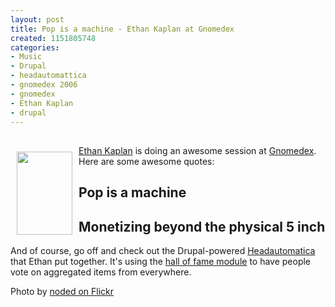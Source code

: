 ```yaml
--- 
layout: post
title: Pop is a machine - Ethan Kaplan at Gnomedex
created: 1151805748
categories: 
- Music
- Drupal
- headautomattica
- gnomedex 2006
- gnomedex
- Ethan Kaplan
- drupal
---
```

<h2><a href="http://www.flickr.com/photos/jrnoded/179338395/"><img src="http://static.flickr.com/64/179338395_9568240121_m.jpg" border="0" alt="" hspace="10" vspace="10" width="89" height="133" align="left" /></a></h2><p><a href="http://blackrimglasses.com/">Ethan Kaplan</a> is doing an awesome session at <a href="http://www.gnomedex.com">Gnomedex</a>. Here are some awesome quotes:</p>  <h2>Pop is a machine</h2>  <h2>Monetizing beyond the physical 5 inch</h2>  <p>And of course, go off and check out the Drupal-powered <a href="http://www.headautomatica.com">Headautomatica</a> that Ethan put together. It&#39;s using the <a href="http://drupal.org/node/19571">hall of fame module</a> to have people vote on aggregated items from everywhere.</p><p>Photo by <a href="http://www.flickr.com/photos/jrnoded/179338395/">noded on Flickr</a>&nbsp;</p>
